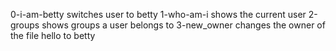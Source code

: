 0-i-am-betty switches user to betty
1-who-am-i shows the current user
2-groups shows groups a user belongs to
3-new_owner changes the owner of the file hello to betty
